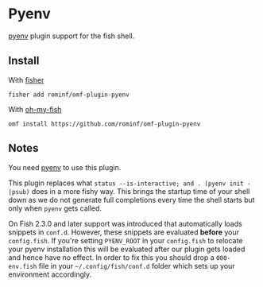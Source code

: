 # Pyenv

[pyenv] plugin support for the fish shell.

## Install

With [fisher]

```
fisher add rominf/omf-plugin-pyenv
```

With [oh-my-fish]

```
omf install https://github.com/rominf/omf-plugin-pyenv
```

## Notes

You need [pyenv] to use this plugin.

This plugin replaces what `status --is-interactive; and . (pyenv init -|psub)`
does in a more fishy way. This brings the startup time of your shell down
as we do not generate full completions every time the shell starts but only
when `pyenv` gets called.

On Fish 2.3.0 and later support was introduced that automatically loads
snippets in `conf.d`. However, these snippets are evaluated **before** your
`config.fish`. If you're setting `PYENV_ROOT` in your `config.fish` to
relocate your pyenv installation this will be evaluated after our plugin
gets loaded and hence have no effect. In order to fix this you should drop
a `000-env.fish` file in your `~/.config/fish/conf.d` folder which sets
up your environment accordingly.

[fisher]: https://github.com/jorgebucaran/fisher
[oh-my-fish]: https://github.com/oh-my-fish/oh-my-fish
[pyenv]: https://github.com/pyenv/pyenv
